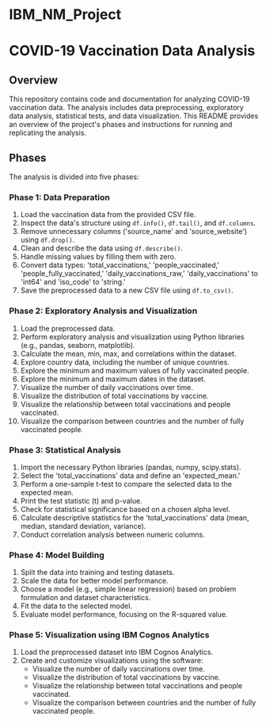 # IBM_NM_Project

# COVID-19 Vaccination Data Analysis

## Overview

This repository contains code and documentation for analyzing COVID-19 vaccination data. The analysis includes data preprocessing, exploratory data analysis, statistical tests, and data visualization. This README provides an overview of the project's phases and instructions for running and replicating the analysis.

## Phases

The analysis is divided into five phases:

### Phase 1: Data Preparation

1. Load the vaccination data from the provided CSV file.
2. Inspect the data's structure using `df.info()`, `df.tail()`, and `df.columns`.
3. Remove unnecessary columns ('source_name' and 'source_website') using `df.drop()`.
4. Clean and describe the data using `df.describe()`.
5. Handle missing values by filling them with zero.
6. Convert data types: 'total_vaccinations,' 'people_vaccinated,' 'people_fully_vaccinated,' 'daily_vaccinations_raw,' 'daily_vaccinations' to 'int64' and 'iso_code' to 'string.'
7. Save the preprocessed data to a new CSV file using `df.to_csv()`.

### Phase 2: Exploratory Analysis and Visualization

1. Load the preprocessed data.
2. Perform exploratory analysis and visualization using Python libraries (e.g., pandas, seaborn, matplotlib).
3. Calculate the mean, min, max, and correlations within the dataset.
4. Explore country data, including the number of unique countries.
5. Explore the minimum and maximum values of fully vaccinated people.
6. Explore the minimum and maximum dates in the dataset.
7. Visualize the number of daily vaccinations over time.
8. Visualize the distribution of total vaccinations by vaccine.
9. Visualize the relationship between total vaccinations and people vaccinated.
10. Visualize the comparison between countries and the number of fully vaccinated people.

### Phase 3: Statistical Analysis

1. Import the necessary Python libraries (pandas, numpy, scipy.stats).
2. Select the 'total_vaccinations' data and define an 'expected_mean.'
3. Perform a one-sample t-test to compare the selected data to the expected mean.
4. Print the test statistic (t) and p-value.
5. Check for statistical significance based on a chosen alpha level.
6. Calculate descriptive statistics for the 'total_vaccinations' data (mean, median, standard deviation, variance).
7. Conduct correlation analysis between numeric columns.

### Phase 4: Model Building

1. Split the data into training and testing datasets.
2. Scale the data for better model performance.
3. Choose a model (e.g., simple linear regression) based on problem formulation and dataset characteristics.
4. Fit the data to the selected model.
5. Evaluate model performance, focusing on the R-squared value.

### Phase 5: Visualization using IBM Cognos Analytics

1. Load the preprocessed dataset into IBM Cognos Analytics.
2. Create and customize visualizations using the software:
   - Visualize the number of daily vaccinations over time.
   - Visualize the distribution of total vaccinations by vaccine.
   - Visualize the relationship between total vaccinations and people vaccinated.
   - Visualize the comparison between countries and the number of fully vaccinated people.
